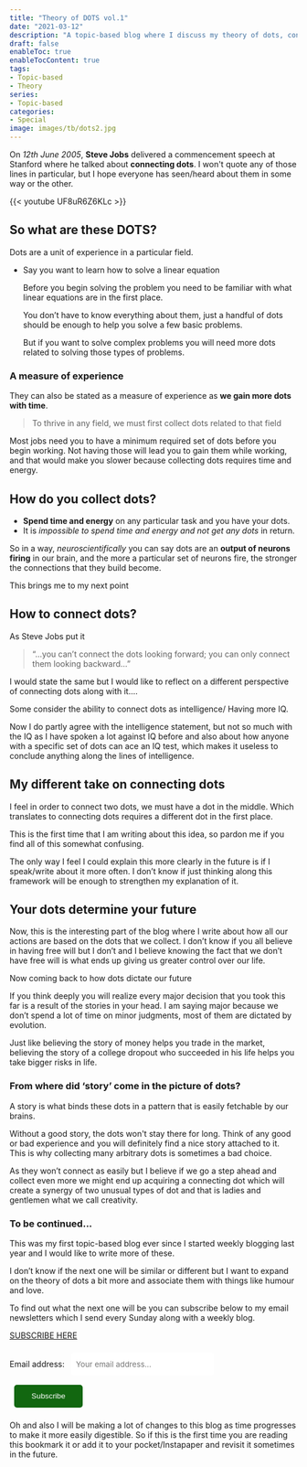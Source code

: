 ```yaml
---
title: "Theory of DOTS vol.1"
date: "2021-03-12"
description: "A topic-based blog where I discuss my theory of dots, connecting and collecting them"
draft: false
enableToc: true
enableTocContent: true
tags:
- Topic-based 
- Theory 
series:
- Topic-based 
categories:
- Special
image: images/tb/dots2.jpg
---
```


On *12th June 2005*, **Steve Jobs** delivered a commencement speech at Stanford where he talked about **connecting dots**. 
I won't quote any of those lines in particular, but I hope everyone has seen/heard about them in some way or the other.

{{< youtube UF8uR6Z6KLc >}}

## So what are these DOTS?

Dots are a unit of experience in a particular field.

 - Say you want to learn how to solve a linear equation 

    Before you begin solving the problem you need to be familiar with what linear equations are in the first place.

    You don’t have to know everything about them, just a handful of dots should be enough to help you solve a few basic problems.

    But if you want to solve complex problems you will need more dots related to solving those types of problems.

### A measure of experience

They can also be stated as a measure of experience as **we gain more dots with time**.

> To thrive in any field, we must first collect dots related to that field

Most jobs need you to have a minimum required set of dots before you begin working. Not having those will lead you to gain them while working, and that would make you slower because collecting dots requires time and energy.

## How do you collect dots?

-	**Spend time and energy** on any particular task and you have your dots.
-	It is *impossible to spend time and energy and not get any dots* in return.

So in a way, *neuroscientifically* you can say dots are an **output of neurons firing** in our brain, and the more a particular set of neurons fire, the stronger the connections that they build become.

This brings me to my next point

## How to connect dots?

As Steve Jobs put it 
> “…you can’t connect the dots looking forward; you can only connect them looking backward...”

I would state the same but I would like to reflect on a different perspective of connecting dots along with it.…

Some consider the ability to connect dots as intelligence/ Having more IQ.

Now I do partly agree with the intelligence statement, but not so much with the IQ as I have spoken a lot against IQ before and also about how anyone with a specific set of dots can ace an IQ test, which makes it useless to conclude anything along the lines of intelligence.

## My different take on connecting dots

I feel in order to connect two dots, we must have a dot in the middle.
Which translates to connecting dots requires a different dot in the first place.

This is the first time that I am writing about this idea, so pardon me if you find all of this somewhat confusing.

The only way I feel I could explain this more clearly in the future is if I speak/write about it more often. I don’t know if just thinking along this framework will be enough to strengthen my explanation of it.

## Your dots determine your future

Now, this is the interesting part of the blog where I write about how all our actions are based on the dots that we collect.
I don’t know if you all believe in having free will but I don’t and I believe knowing the fact that we don’t have free will is what ends up giving us greater control over our life.

Now coming back to how dots dictate our future 

If you think deeply you will realize every major decision that you took this far is a result of the stories in your head. I am saying major because we don’t spend a lot of time on minor judgments, most of them are dictated by evolution.

Just like believing the story of money helps you trade in the market, believing the story of a college dropout who succeeded in his life helps you take bigger risks in life.

### From where did ‘story’ come in the picture of dots?

A story is what binds these dots in a pattern that is easily fetchable by our brains.

Without a good story, the dots won't stay there for long. Think of any good or bad experience and you will definitely find a nice story attached to it.
This is why collecting many arbitrary dots is sometimes a bad choice.

As they won’t connect as easily but I believe if we go a step ahead and collect even more we might end up acquiring a connecting dot which will create a synergy of two unusual types of dot and that is ladies and gentlemen what we call creativity.

### To be continued...

This was my first topic-based blog ever since I started weekly blogging last year and I would like to write more of these. 

I don’t know if the next one will be similar or different but I want to expand on the theory of dots a bit more and associate them with things like humour and love.

To find out what the next one will be you can subscribe below to my email newsletters which I send every Sunday along with a weekly blog.

[SUBSCRIBE HERE](https://teeaarbee.com/#blog)
<div id="revue-embed">
<form action="https://www.getrevue.co/profile/teeaarbee/add_subscriber" method="post" id="revue-form" name="revue-form" target="_blank">
    <div class="revue-form-group">
    <label for="member_email">Email address: </label>
    <input class="mb-24 revue-form-field" placeholder="Your email address..." type="email" name="member[email]" id="member_email" style="width: 250px;padding: 8px;border-radius: 5px;font-family: inherit;border: 0;height: 40px;margin: 8px;">
    <div class="revue-form-actions" style="display: inline-block;">
        <input type="submit" class="button__large" value="Subscribe" name="member[subscribe]" id="member_submit" style="border: 0;height: 40px;width:120px;border-radius: 5px;background:#126710;color:#ffffff;cursor:pointer;margin: 8px;">
    </div>
    </div>
</form>
</div>

Oh and also I will be making a lot of changes to this blog as time progresses to make it more easily digestible. 
So if this is the first time you are reading this bookmark it or add it to your pocket/Instapaper and revisit it sometimes in the future. 